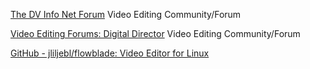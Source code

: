
[The DV Info Net Forum](https://www.dvinfo.net/forum)
Video Editing Community/Forum

[Video Editing Forums: Digital Director](https://www.videoforums.co.uk/)
Video Editing Community/Forum

[GitHub - jliljebl/flowblade: Video Editor for Linux](https://github.com/jliljebl/flowblade)
